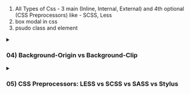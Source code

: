 1) All Types of Css -  3 main (Inline, Internal, External) and 4th optional (CSS Preprocessors) like - SCSS, Less
2) box modal in css
3) psudo class and element

<details>
  <summary> <h3> 04) Background-Origin vs Background-Clip </h3> </summary>


## **1️⃣ Background-Origin**
### **Definition**
The `background-origin` property in CSS defines **where the background image or color starts** within an element.

### **Available Values**
| Value         | Description |
|--------------|-------------|
| `border-box` | Background starts from the outer border edge |
| `padding-box` | Background starts from the padding edge (default) |
| `content-box` | Background starts from the content area |

### **Example**
```css
.box {
  width: 300px;
  height: 150px;
  border: 10px solid black;
  padding: 20px;
  background-image: url("example.jpg");
  background-origin: content-box; /* Background starts inside content only */
  background-size: cover;
}
```

---

## **2️⃣ Background-Clip**
### **Definition**
The `background-clip` property determines **where the background is visible**, restricting its display within different element boundaries.

### **Available Values**
| Value         | Description |
|--------------|-------------|
| `border-box` | Background extends up to the border (default) |
| `padding-box` | Background is visible only inside the padding area |
| `content-box` | Background is visible only inside the content area |
| `text` | Background is clipped to the text (used for cool text effects) |

### **Example**
```css
.box {
  width: 300px;
  height: 150px;
  border: 10px solid black;
  padding: 20px;
  background: lightblue;
  background-clip: padding-box; /* Background visible only in padding */
}
```

### **Fancy Text Effect Example**
```css
.text-box {
  font-size: 50px;
  font-weight: bold;
  background: linear-gradient(to right, red, blue);
  -webkit-background-clip: text;
  color: transparent;
}
```
📌 **This makes the background visible only inside the text!**

---

## **🔹 Difference Between `background-origin` & `background-clip`**

| Feature             | `background-origin` 💡 | `background-clip` 🎨 |
|--------------------|----------------------|----------------------|
| **Function**      | Defines **where background starts** | Defines **where background is visible** |
| **Affects**      | **Background image position** | **Background visibility** |
| **Includes**      | `border-box`, `padding-box`, `content-box` | `border-box`, `padding-box`, `content-box`, `text` |
| **Real-Life Example** | **Wall Paint Start Position** | **Wall Paint Visibility** |

### **🚀 Summary**
- `background-origin`: Defines where the background starts **(border, padding, or content)**.
- `background-clip`: Defines **where the background is visible**.
- Use **`background-position`** for precise placement (e.g., `top`, `bottom`).
</details>






<details>
  <summary> <h3> 05) CSS Preprocessors: LESS vs SCSS vs SASS vs Stylus  </h3> </summary>

## **1️⃣ What is a CSS Preprocessor?**
A CSS preprocessor is a tool that adds extra features to CSS, like **variables, nesting, functions, and mixins**, making CSS easier to write and manage.

---

## **2️⃣ What is LESS?**
LESS (Leaner CSS) is a **lightweight** CSS preprocessor that **simplifies styling** with variables and nesting.

### **✅ Features of LESS:**
- Uses `@` for variables (e.g., `@primary-color: blue;`)
- **Simple & easy** to learn
- Requires a compiler to convert LESS → CSS
- Works well with Bootstrap 3

### **Example (LESS)**
```less
@primary-color: blue;

.box {
  color: @primary-color;
  padding: 10px;
}
```
---

## **3️⃣ What is SCSS?**
SCSS (Sassy CSS) is an **enhanced version of CSS** with advanced features like functions and loops.

### **✅ Features of SCSS:**
- Uses `$` for variables (e.g., `$primary-color: blue;`)
- More powerful with **functions, loops, conditionals**
- Works well with Bootstrap 4 & 5

### **Example (SCSS)**
```scss
$primary-color: blue;

.box {
  color: $primary-color;
  padding: 10px;
}
```
---

## **4️⃣ What is SASS?**
SASS (Syntactically Awesome Stylesheets) is the **original** version of SCSS. It uses **indentation** instead of `{}` and `;`.

### **✅ Features of SASS:**
- Uses indentation instead of curly braces `{}`
- More concise, but harder to read
- Supports all SCSS features

### **Example (SASS)**
```sass
$primary-color: blue

.box
  color: $primary-color
  padding: 10px
```
---

## **5️⃣ What is Stylus?**
Stylus is another CSS preprocessor that is **even more flexible** than SASS and LESS.

### **✅ Features of Stylus:**
- No need for `{}`, `;`, or even `:`
- Very minimal syntax
- Used in frameworks like Vue.js (Nuxt.js)

### **Example (Stylus)**
```stylus
primary-color = blue

.box
  color primary-color
  padding 10px
```
---

## **6️⃣ LESS vs SCSS vs SASS vs Stylus – What’s the Difference?**

| Feature  | LESS 🟡 | SCSS 🔴 | SASS 🔵 | Stylus 🟢 |
|----------|--------|--------|--------|--------|
| **Variable Symbol** | `@` (e.g., `@color: blue;`) | `$` (e.g., `$color: blue;`) | `$` (e.g., `$color: blue`) | None (e.g., `color = blue`) |
| **Syntax** | CSS-like | CSS-like | Indentation-based | Very minimal |
| **Nesting** | ✅ Yes | ✅ Yes | ✅ Yes | ✅ Yes |
| **Mixins** | ✅ Yes | ✅ Yes | ✅ Yes | ✅ Yes |
| **Functions & Loops** | ❌ Limited | ✅ Powerful | ✅ Powerful | ✅ Powerful |
| **Bootstrap Compatibility** | Best for Bootstrap 3 | Best for Bootstrap 4 & 5 | Works well | Used in Vue.js |
| **Performance** | Lightweight | More features | More concise | Very flexible |

---

## **7️⃣ Which One to Choose?**
👉 **Choose LESS** if you want a simple, beginner-friendly preprocessor.  
👉 **Choose SCSS** if you need advanced features and better CSS compatibility.  
👉 **Choose SASS** if you like indentation-based syntax (less code).  
👉 **Choose Stylus** if you want a super-minimalist syntax with maximum flexibility.

✅ **SCSS is the most popular today, especially with modern frameworks like Bootstrap & React!** 🚀

</details> 
